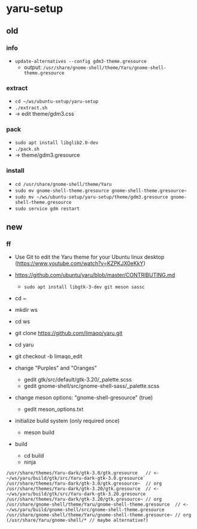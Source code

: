 # yaru-setup

## old

### info
* `update-alternatives --config gdm3-theme.gresource`
  * output: `/usr/share/gnome-shell/theme/Yaru/gnome-shell-theme.gresource`

### extract
* `cd ~/ws/ubuntu-setup/yaru-setup`
* `./extract.sh`
* → edit theme/gdm3.css

### pack
* `sudo apt install libglib2.0-dev`
* `./pack.sh`
* → theme/gdm3.gresource

### install
* `cd /usr/share/gnome-shell/theme/Yaru`
* `sudo mv gnome-shell-theme.gresource gnome-shell-theme.gresource~`
* `sudo mv ~/ws/ubuntu-setup/yaru-setup/theme/gdm3.gresource gnome-shell-theme.gresource`
* `sudo service gdm restart`

## new

### ff

* Use Git to edit the Yaru theme for your Ubuntu linux desktop (https://www.youtube.com/watch?v=KZPKJX0eKkY)
* https://github.com/ubuntu/yaru/blob/master/CONTRIBUTING.md
  * `sudo apt install libgtk-3-dev git meson sassc`

* cd ~
* mkdir ws
* cd ws
* git clone https://github.com/limaqo/yaru.git
* cd yaru
* git checkout -b limaqo_edit

* change "Purples" and "Oranges"
  * gedit gtk/src/default/gtk-3.20/_palette.scss
  * gedit gnome-shell/src/gnome-shell-sass/_palette.scss
* change meson options: "gnome-shell-gresource" (true)
  * gedit meson_options.txt
* initialize build system (only required once)
  * meson build
* build
  * cd build
  * ninja

```
/usr/share/themes/Yaru-dark/gtk-3.0/gtk.gresource   // <- ~/ws/yaru/build/gtk/src/Yaru-dark-gtk-3.0.gresource`
/usr/share/themes/Yaru-dark/gtk-3.0/gtk.gresource~  // org
/usr/share/themes/Yaru-dark/gtk-3.20/gtk.gresource  // <- ~/ws/yaru/build/gtk/src/Yaru-dark-gtk-3.20.gresource
/usr/share/themes/Yaru-dark/gtk-3.20/gtk.gresource~ // org
/usr/share/gnome-shell/theme/Yaru/gnome-shell-theme.gresource  // <- ~/ws/yaru/build/gnome-shell/src/gnome-shell-theme.gresource
/usr/share/gnome-shell/theme/Yaru/gnome-shell-theme.gresource~ // org
(/usr/share/Yaru/gnome-shell/* // maybe alternative?)
```
